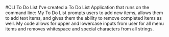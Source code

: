 #CLI To Do List
I've created a To Do List Application that runs on the command line:
My To Do List prompts users to add new items, allows them to add text items, and gives them the ability to remove completed items as well.
My code allows for upper and lowercase inputs from user for all menu items and removes whitespace and special characters from all strings.
